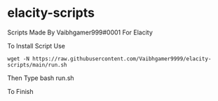 # elacity-scripts

Scripts Made By Vaibhgamer999#0001
For Elacity

To Install Script Use
```
wget -N https://raw.githubusercontent.com/Vaibhgamer9999/elacity-scripts/main/run.sh
```

Then Type bash run.sh 

To Finish
